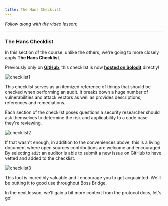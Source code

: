 ```yaml
---
title: The Hans Checklist
---
```


_Follow along with the video lesson:_

---

### The Hans Checklist

In this section of the course, unlike the others, we're going to more closely apply **The Hans Checklist**.

Previously only on [**GitHub**](https://github.com/Cyfrin/audit-checklist), this checklist is now [**hosted on Solodit**](https://solodit.xyz/checklist) directly!

![checklist1](/security-section-7/4-checklist/checklist1.png)

This checklist serves as an itemized reference of things that should be checked when performing an audit. It breaks down a huge number of vulnerabilities and attack vectors as well as provides descriptions, references and remediations.

Each section of the checklist poses questions a security researcher should ask themselves to determine the risk and applicability to a code base they're reviewing.

![checklist2](/security-section-7/4-checklist/checklist2.png)

If that wasn't enough, in addition to the conveniences above, this is a living document where open sources contributions are welcome and encouraged. By selecting `edit` an auditor is able to submit a new issue on GitHub to have vetted and added to the checklist.

![checklist3](/security-section-7/4-checklist/checklist3.png)

This tool is incredibly valuable and I encourage you to get acquainted. We'll be putting it to good use throughout Boss Bridge.

In the next lesson, we'll gain a bit more context from the protocol docs, let's go!
